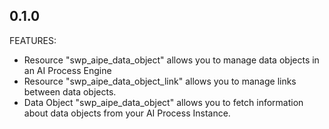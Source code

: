 ## 0.1.0

FEATURES:

- Resource "swp_aipe_data_object" allows you to manage data objects in an AI Process Engine
- Resource "swp_aipe_data_object_link" allows you to manage links between data objects.
- Data Object "swp_aipe_data_object" allows you to fetch information about data objects from
  your AI  Process Instance. 
